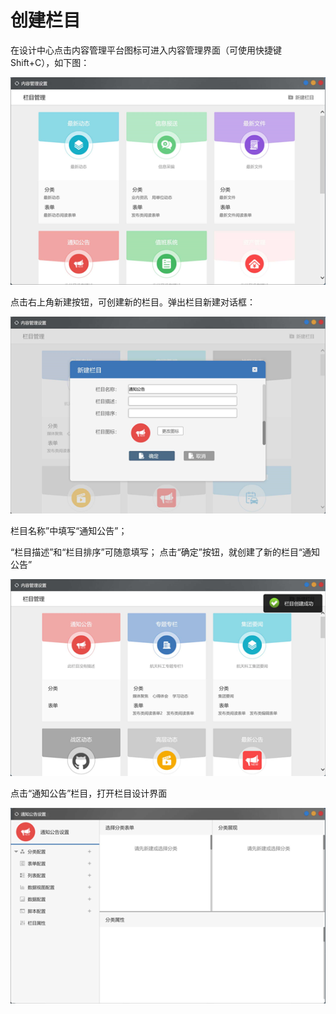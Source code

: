 # 创建栏目

在设计中心点击内容管理平台图标可进入内容管理界面（可使用快捷键Shift+C），如下图：

![](../.gitbook/assets/image%20%2859%29.png)



点击右上角新建按钮，可创建新的栏目。弹出栏目新建对话框：

![](../.gitbook/assets/image%20%28103%29.png)




  
栏目名称”中填写“通知公告”；

 “栏目描述”和“栏目排序”可随意填写； 点击“确定”按钮，就创建了新的栏目“通知公告”

![](../.gitbook/assets/image%20%2848%29.png)

点击“通知公告”栏目，打开栏目设计界面

![](../.gitbook/assets/image%20%2850%29.png)





